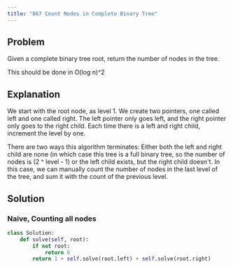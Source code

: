 ```yaml
---
title: "867 Count Nodes in Complete Binary Tree"
---
```


## Problem

Given a complete binary tree root, return the number of nodes in the
tree.

This should be done in O(log n)\^2

## Explanation

We start with the root node, as level 1. We create two pointers, one
called left and one called right. The left pointer only goes left, and
the right pointer only goes to the right child. Each time there is a
left and right child, increment the level by one.

There are two ways this algorithm terminates: Either both the left and
right child are none (in which case this tree is a full binary tree, so
the number of nodes is (2 \^ level - 1) or the left child exists, but
the right child doesn\'t. In this case, we can manually count the number
of nodes in the last level of the tree, and sum it with the count of the
previous level.

## Solution

### Naive, Counting all nodes

```py
class Solution:
    def solve(self, root):
        if not root:
            return 0
        return 1 + self.solve(root.left) + self.solve(root.right)
```
